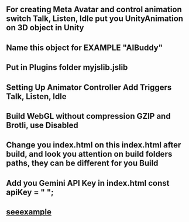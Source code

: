 ## For creating Meta Avatar and control animation switch Talk, Listen, Idle put you UnityAnimation on 3D object in Unity 
## Name this object for EXAMPLE "AIBuddy"
## Put in Plugins folder myjslib.jslib
## Setting Up Animator Controller Add Triggers  Talk, Listen, Idle 
## Build WebGL without compression GZIP and Brotli, use Disabled
## Change you index.html on this index.html after build, and look you attention on build folders paths, they can be different for you Build 
## Add you Gemini API Key in index.html const apiKey = " ";

## [seeexample](https://dclxviclan.itch.io/aiwithanimation)

